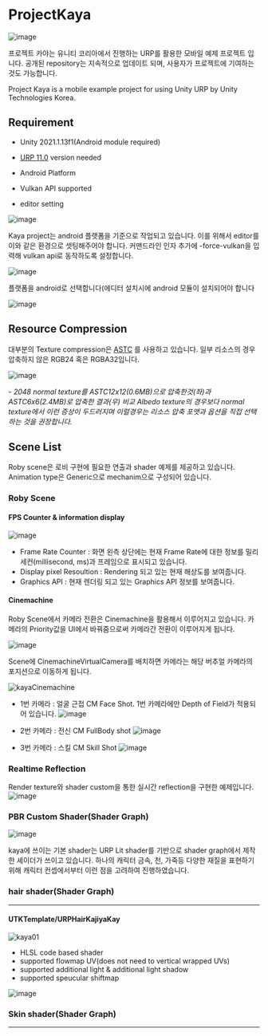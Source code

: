 
# ProjectKaya
![image](https://user-images.githubusercontent.com/33303599/132323335-2ffb8e2c-600a-4672-8a60-14c312b16aeb.png)


프로젝트 카야는 유니티 코리아에서 진행하는 URP를 활용한 모바일 예제 프로젝트 입니다. 공개된 repository는 지속적으로 업데이트 되며, 사용자가 프로젝트에 기여하는 것도 가능합니다. 

Project Kaya is a mobile example project for using Unity URP by Unity Technologies Korea.

## Requirement
- Unity 2021.1.13f1(Android module required)
- [URP 11.0] version needed
- Android Platform
- Vulkan API supported

- editor setting

![image](https://user-images.githubusercontent.com/33303599/133048003-a38cb6cf-04b7-4670-833d-cf9ecd193a22.png)

Kaya project는 android 플랫폼을 기준으로 작업되고 있습니다. 이를 위해서 editor를 이와 같은 환경으로 셋팅해주어야 합니다. 커맨드라인 인자 추가에 -force-vulkan을 입력해 vulkan api로 동작하도록 설정합니다. 

![image](https://user-images.githubusercontent.com/33303599/133015950-73405cb4-9ffd-4001-bf77-15a320f4172e.png)

플랫폼을 android로 선택합니다(에디터 설치시에 android 모듈이 설치되어야 합니다

![image](https://user-images.githubusercontent.com/33303599/133015976-bac16f85-cfd3-415c-8812-edd9923efc1f.png)


## Resource Compression
대부분의 Texture compression은 [ASTC] 를 사용하고 있습니다.
일부 리소스의 경우 압축하지 않은 RGB24 혹은 RGBA32입니다.

![image](https://user-images.githubusercontent.com/33303599/132826800-5ec62cdb-d038-4847-9660-ad9879a9b69d.png)

_- 2048 normal texture를 ASTC12x12(0.6MB)으로 압축한것(좌)과 ASTC6x6(2.4MB)로 압축한 결과(우) 비교
Albedo texture의 경우보다 normal texture에서 이런 증상이 두드러지며 이럴경우는 리소스 압축 포맷과 옵션을 직접 선택하는 것을 권장합니다._

## Scene List

Roby scene은 로비 구현에 필요한 연출과 shader 예제를 제공하고 있습니다.
Animation type은 Generic으로 mechanim으로 구성되어 있습니다.

### Roby Scene

#### FPS Counter & information display
![image](https://user-images.githubusercontent.com/33303599/132303319-4ed3b427-a6fb-485f-abe9-9378622a5b42.png)

- Frame Rate Counter : 화면 왼측 상단에는 현재 Frame Rate에 대한 정보를 밀리세컨(millisecond, ms)과 프레임으로 표시되고 있습니다. 
- Display pixel Resoultion : Rendering 되고 있는 현재 해상도를 보여줍니다.
- Graphics API : 현재 렌더링 되고 있는 Graphics API 정보를 보여줍니다. 

#### Cinemachine

Roby Scene에서 카메라 전환은 Cinemachine을 활용해서 이루어지고 있습니다. 카메라의 Priority값을 UI에서 바꿔줌으로써 카메라간 전환이 이루어지게 됩니다. 

![image](https://user-images.githubusercontent.com/33303599/133052473-d765f541-a6ed-469f-b6d4-0036be3f4c18.png)

Scene에 CinemachineVirtualCamera를 배치하면 카메라는 해당 버추얼 카메라의 포지션으로 이동하게 됩니다. 

![kayaCinemachine](https://user-images.githubusercontent.com/33303599/133038603-8427de53-bc4b-4c95-b415-5661d6afb4ce.gif)



  - 1번 카메라 : 얼굴 근접 CM Face Shot. 1번 카메라에만 Depth of Field가 적용되어 있습니다.
![image](https://user-images.githubusercontent.com/33303599/132324090-1fa2b310-a6e5-4496-a2cc-a63432fb663a.png)

  - 2번 카메라 : 전신 CM FullBody shot
![image](https://user-images.githubusercontent.com/33303599/132324179-a99e83dd-9ccf-4f04-8598-84573a4584ae.png)

  - 3번 카메라 : 스킬 CM Skill Shot
![image](https://user-images.githubusercontent.com/33303599/132324217-9febd61d-715f-4fd4-b97b-47d3301a5fe3.png)

### Realtime Reflection 
Render texture와 shader custom을 통한 실시간 reflection을 구현한 예제입니다.
![image](https://user-images.githubusercontent.com/33303599/132324579-3c4eae96-c885-4447-9133-6b7e1b2245f6.png)





### PBR Custom Shader(Shader Graph)

![image](https://user-images.githubusercontent.com/33303599/134846521-b66b7475-f760-42aa-9c78-4c758e74096c.png)

kaya에 쓰이는 기본 shader는 URP Lit shader를 기반으로 shader graph에서 제작한 셰이더가 쓰이고 있습니다. 
하나의 캐릭터 금속, 천, 가죽등 다양한 재질을 표현하기 위해 캐릭터 컨셉에서부터 이런 점을 고려하여 진행하였습니다. 





### hair shader(Shader Graph)
-------------------------------
#### UTKTemplate/URPHairKajiyaKay

![kaya01](https://user-images.githubusercontent.com/33303599/133038253-0d4a0aa0-c172-4540-a75c-4569732005a7.gif)

- HLSL code based shader
- supported flowmap UV(does not need to vertical wrapped UVs)
- supported additional light & additional light shadow
- supported speucular shiftmap

![image](https://user-images.githubusercontent.com/33303599/133017036-204d8e9f-37df-4ab0-a27d-8dcfbeb42e26.png)

### Skin shader(Shader Graph)
-------------------------------




[URP 11.0]: https://docs.unity3d.com/Packages/com.unity.render-pipelines.universal@11.0/changelog/CHANGELOG.html
[ASTC]: https://en.wikipedia.org/wiki/Adaptive_scalable_texture_compression
